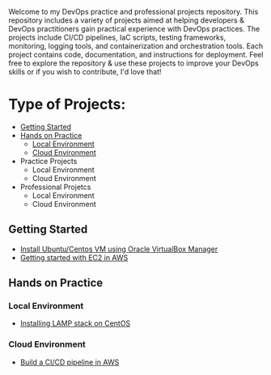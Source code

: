 Welcome to my DevOps practice and professional projects repository. This repository includes a variety of projects aimed at helping developers & DevOps practitioners gain practical experience with DevOps practices. The projects include CI/CD pipelines, IaC scripts, testing frameworks, monitoring, logging tools, and containerization and orchestration tools. Each project contains code, documentation, and instructions for deployment. Feel free to explore the repository & use these projects to improve your DevOps skills or if you wish to contribute, I'd love that!

# Type of Projects:

  - [Getting Started](#getting-started)
  - [Hands on Practice](#Hands-on-practice)
    - [Local Environment](#local-environment)
    - [Cloud Environment](#cloud-environment)
  - Practice Projects
    - Local Environment
    - Cloud Environment
  - Professional Projetcs
    - Local Environment
    - Cloud Environment

## Getting Started
  - [Install Ubuntu/Centos VM using Oracle VirtualBox Manager](https://bit.ly/4396NMu)
  - [Getting started with EC2 in AWS](http://bit.ly/41eGUco)

## Hands on Practice
  ### Local Environment
  - [Installing LAMP stack on CentOS](https://bit.ly/3Uhqg9P)
  
  ### Cloud Environment
  - [Build a CI/CD pipeline in AWS](https://bit.ly/3A2noV7)
 
